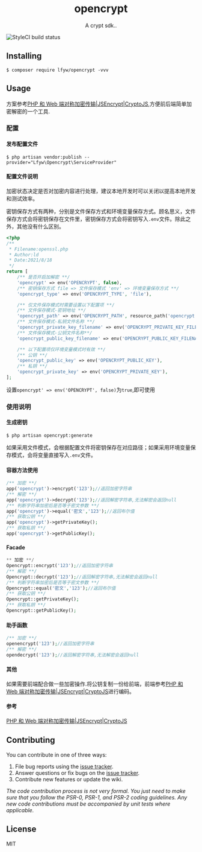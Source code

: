 <h1 align="center"> opencrypt </h1>

<p align="center"> A crypt sdk..</p>

![StyleCI build status](https://github.styleci.io/repos/447518760/shield) 

## Installing

```shell
$ composer require lfyw/opencrypt -vvv
```

## Usage

方案参考[PHP 和 Web 端对称加密传输|JSEncrypt|CryptoJS](https://learnku.com/articles/8584/php-and-web-end-symmetric-encryption-transmission-jsencryptcryptojs),方便前后端简单加密解密的一个工具.

### 配置

#### 发布配置文件

```shell
$ php artisan vendor:publish --provider="Lfyw\Opencrypt\ServiceProvider"
```
#### 配置文件说明

加密状态决定是否对加密内容进行处理，建议本地开发时可以关闭以提高本地开发和测试效率。

密钥保存方式有两种，分别是文件保存方式和环境变量保存方式。顾名思义，文件保存方式会将密钥保存在文件里，密钥保存方式会将密钥写入`.env`文件。除此之外，其他没有什么区别。

```php
<?php
/**
 * Filename:openssl.php
 * Author:ld
 * Date:2021/8/18
 */
return [
    /** 是否开启加解密 **/
    'opencrypt' => env('OPENCRYPT', false),
    /** 密钥保存方式 file => 文件保存模式 'env' => 环境变量保存方式 **/
    'opencrypt_type' => env('OPENCRYPT_TYPE', 'file'),

    /** 仅文件保存模式时需要设置以下配置项 **/
    /** 文件保存模式-密钥地址 **/
    'opencrypt_path' => env('OPENCRYPT_PATH', resource_path('opencrypt')),
    /** 文件保存模式-私钥文件名称 **/
    'opencrypt_private_key_filename' => env('OPENCRYPT_PRIVATE_KEY_FILENAME', 'private_key.pem'),
    /** 文件保存模式-公钥文件名称**/
    'opencrypt_public_key_filename' => env('OPENCRYPT_PUBLIC_KEY_FILENAME', 'public_key.pem'),

    /** 以下配置项仅环境变量模式时有效 **/
    /** 公钥 **/
    'opencrypt_public_key' => env('OPENCRYPT_PUBLIC_KEY'),
    /** 私钥 **/
    'opencrypt_private_key' => env('OPENCRYPT_PRIVATE_KEY'),
];
```
设置`opencrypt' => env('OPENCRYPT', false)`为`true`,即可使用

### 使用说明

#### 生成密钥

```shell
$ php artisan opencrypt:generate
```
如果采用文件模式，会根据配置文件将密钥保存在对应路径；如果采用环境变量保存模式，会将变量直接写入`.env`文件。

#### 容器方法使用

```php
/** 加密 **/
app('opencrypt')->encrypt('123');//返回加密字符串
/** 解密 **/
app('opencrypt')->decrypt('123');//返回解密字符串,无法解密会返回null
/** 判断字符串加密后是否等于密文参数 **/
app('opencrypt')->equal('密文','123');//返回布尔值
/** 获取公钥 **/
app('opencrypt')->getPrivateKey();
/** 获取私钥 **/
app('opencrypt')->getPublicKey();
```
#### Facade

``` php
** 加密 **/
Opencrypt::encrypt('123');//返回加密字符串
/** 解密 **/
Opencrypt::decrypt('123');//返回解密字符串,无法解密会返回null
/** 判断字符串加密后是否等于密文参数 **/
Opencrypt::equal('密文','123');//返回布尔值
/** 获取公钥 **/
Opencrypt::getPrivateKey();
/** 获取私钥 **/
Opencrypt::getPublicKey();
```
#### 助手函数

```php
/** 加密 **/
openencrypt('123');//返回加密字符串
/** 解密 **/
opendecrypt('123');//返回解密字符串,无法解密会返回null
```

#### 其他

如果需要前端配合做一些加密操作.将公钥复制一份给前端，前端参考[PHP 和 Web 端对称加密传输|JSEncrypt|CryptoJS](https://learnku.com/articles/8584/php-and-web-end-symmetric-encryption-transmission-jsencryptcryptojs)进行编码。 

#### 参考

[PHP 和 Web 端对称加密传输|JSEncrypt|CryptoJS](https://learnku.com/articles/8584/php-and-web-end-symmetric-encryption-transmission-jsencryptcryptojs)

## Contributing

You can contribute in one of three ways:

1. File bug reports using the [issue tracker](https://github.com/lfyw/opencrypt/issues).
2. Answer questions or fix bugs on the [issue tracker](https://github.com/lfyw/opencrypt/issues).
3. Contribute new features or update the wiki.

_The code contribution process is not very formal. You just need to make sure that you follow the PSR-0, PSR-1, and PSR-2 coding guidelines. Any new code contributions must be accompanied by unit tests where applicable._

## License

MIT